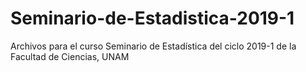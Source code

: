 # Seminario-de-Estadistica-2019-1
Archivos para el curso Seminario de Estadística del ciclo 2019-1 de la Facultad de Ciencias, UNAM

